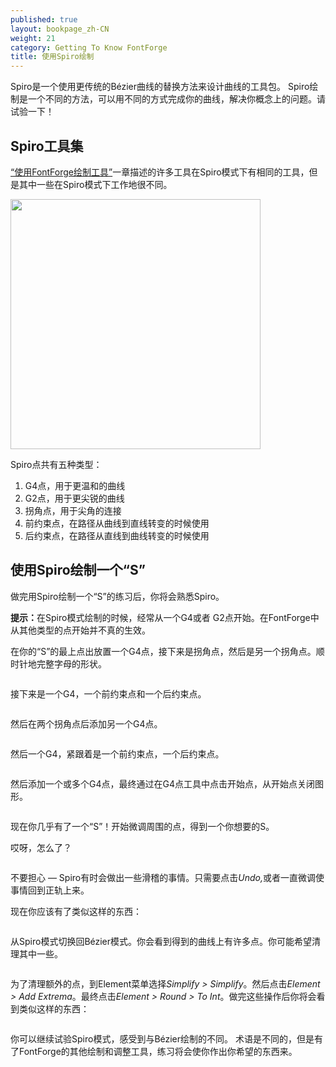 ```yaml
---
published: true
layout: bookpage_zh-CN
weight: 21
category: Getting To Know FontForge
title: 使用Spiro绘制
---
```


Spiro是一个使用更传统的B&eacute;zier曲线的替换方法来设计曲线的工具包。
Spiro绘制是一个不同的方法，可以用不同的方式完成你的曲线，解决你概念上的问题。请试验一下！

## Spiro工具集

[“使用FontForge绘制工具”][“Using the FontForge drawing tools”]一章描述的许多工具在Spiro模式下有相同的工具，但是其中一些在Spiro模式下工作地很不同。

<img src="../en-US/images/spiro_tools_labels.png" alt width="400">

Spiro点共有五种类型：

1. G4点，用于更温和的曲线
2. G2点，用于更尖锐的曲线
3. 拐角点，用于尖角的连接
4. 前约束点，在路径从曲线到直线转变的时候使用
5. 后约束点，在路径从直线到曲线转变的时候使用

## 使用Spiro绘制一个“S”

做完用Spiro绘制一个“S”的练习后，你将会熟悉Spiro。

<p class="note"><b>提示：</b>在Spiro模式绘制的时候，经常从一个G4或者
G2点开始。在FontForge中从其他类型的点开始并不真的生效。</p>

在你的“S”的最上点出放置一个G4点，接下来是拐角点，然后是另一个拐角点。顺时针地完整字母的形状。

<img src="../en-US/images/S%20at%2083%20from%20Untitled1%20-_023.png" alt>

接下来是一个G4，一个前约束点和一个后约束点。

<img src="../en-US/images/S%20at%2083%20from%20Untitled1%20-_022.png" alt>

然后在两个拐角点后添加另一个G4点。

<img src="../en-US/images/S%20at%2083%20from%20Untitled1%20-_024.png" alt>

然后一个G4，紧跟着是一个前约束点，一个后约束点。

<img src="../en-US/images/S%20at%2083%20from%20Untitled1%20-_025.png" alt>

然后添加一个或多个G4点，最终通过在G4点工具中点击开始点，从开始点关闭图形。

<img src="../en-US/images/S%20at%2083%20from%20Untitled1%20-_026.png" alt>

现在你几乎有了一个“S”！开始微调周围的点，得到一个你想要的S。

<div class="warn"><p>哎呀，怎么了？</p>

<img src="../en-US/images/S%20at%2083%20from%20Untitled1%20-_032.png" alt>

<p>不要担心 &mdash; Spiro有时会做出一些滑稽的事情。只需要点击<i>Undo,</i>或者一直微调使事情回到正轨上来。</p></div>

现在你应该有了类似这样的东西：

<img src="../en-US/images/S%20at%2083%20from%20Untitled1%20-_028.png" alt>

从Spiro模式切换回B&eacute;zier模式。你会看到得到的曲线上有许多点。你可能希望清理其中一些。 

<img src="../en-US/images/S%20at%2083%20from%20Untitled1%20-_031.png" alt>

为了清理额外的点，到Element菜单选择<i>Simplify &gt; Simplify</i>。然后点击<i>Element &gt; Add Extrema</i>。最终点击<i>Element &gt; Round &gt; To Int</i>。做完这些操作后你将会看到类似这样的东西：

<img src="../en-US/images/S%20at%2083%20from%20Untitled1%20-_029.png" alt>

你可以继续试验Spiro模式，感受到与B&eacute;zier绘制的不同。
术语是不同的，但是有了FontForge的其他绘制和调整工具，练习将会使你作出你希望的东西来。

[“Installing FontForge”]: Installing_Fontforge.html
[“Using the FontForge drawing tools”]: Using_the_Fontforge_Drawing_Tools.html
